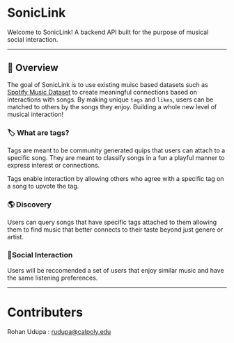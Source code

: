 # SonicLink

Welcome to SonicLink! A backend API built for the purpose of musical social interaction.

---

## 📌 Overview

The goal of SonicLink is to use existing muisc based datasets such as [Spotify Music Dataset](https://www.kaggle.com/datasets/solomonameh/spotify-music-dataset) to create meaningful connections based on interactions with songs. By making unique `tags` and  `likes`, users can be matched to others by the songs they enjoy. Building a whole new level of musical interaction!

### 🏷️ What are tags?
 Tags are meant to be community generated quips that users can attach to a specific song. They are meant to classify songs in a fun a playful manner to express interest or connections. 

 Tags enable interaction by allowing others who agree with a specific tag on a song to upvote the tag.

### 🌎 Discovery

Users can query songs that have specific tags attached to them allowing them to find music that better connects to their taste beyond just genere or artist.


### 👥Social Interaction
Users will be reccomended a set of users that enjoy similar music and have the same listening preferences. 

---

# Contributers

Rohan Udupa : rudupa@calpoly.edu



